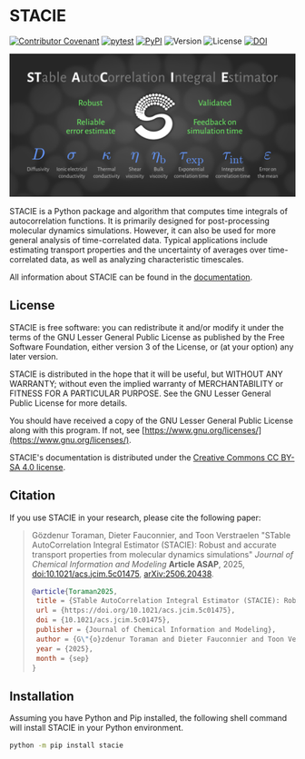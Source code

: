 <!-- markdownlint-disable line-length -->
# STACIE

[![Contributor Covenant](https://img.shields.io/badge/Contributor%20Covenant-2.1-4baaaa.svg)](CODE_OF_CONDUCT.md)
[![pytest](https://github.com/molmod/stacie/actions/workflows/pytest.yaml/badge.svg)](https://github.com/molmod/stacie/actions/workflows/pytest.yaml)
[![PyPI](https://img.shields.io/pypi/v/stacie.svg)](https://pypi.python.org/pypi/stacie/)
![Version](https://img.shields.io/pypi/pyversions/stacie.svg)
![License](https://img.shields.io/github/license/molmod/stacie)
[![DOI](https://zenodo.org/badge/DOI/10.5281/zenodo.15744667.svg)](https://doi.org/10.5281/zenodo.15744667)

<p align="center">
    <picture>
      <source media="(prefers-color-scheme: dark)" srcset="docs/source/static/github_repo_card_dark.png">
      <source media="(prefers-color-scheme: light)" srcset="docs/source/static/github_repo_card_light.png">
      <img alt="Shows a black logo in light color mode and a white one in dark color mode." src="docs/source/static/github_repo_card_dark.png">
    </picture>
</p>

STACIE is a Python package and algorithm that computes time integrals of autocorrelation functions.
It is primarily designed for post-processing molecular dynamics simulations.
However, it can also be used for more general analysis of time-correlated data.
Typical applications include estimating transport properties and
the uncertainty of averages over time-correlated data, as well as analyzing characteristic timescales.

All information about STACIE can be found in the [documentation](https://molmod.github.io/stacie).

## License

STACIE is free software: you can redistribute it and/or modify it
under the terms of the GNU Lesser General Public License
as published by the Free Software Foundation,
either version 3 of the License, or (at your option) any later version.

STACIE is distributed in the hope that it will be useful,
but WITHOUT ANY WARRANTY;
without even the implied warranty of MERCHANTABILITY or FITNESS FOR A PARTICULAR PURPOSE.
See the GNU Lesser General Public License for more details.

You should have received a copy of the GNU Lesser General Public License along with this program.
If not, see [https://www.gnu.org/licenses/](https://www.gnu.org/licenses/).

STACIE's documentation is distributed under the
[Creative Commons CC BY-SA 4.0 license](https://creativecommons.org/licenses/by-sa/4.0/).

## Citation

If you use STACIE in your research, please cite the following paper:

> Gözdenur Toraman, Dieter Fauconnier, and Toon Verstraelen
> "STable AutoCorrelation Integral Estimator (STACIE):
> Robust and accurate transport properties from molecular dynamics simulations"
> *Journal of Chemical Information and Modeling* **Article ASAP**, 2025,
> [doi:10.1021/acs.jcim.5c01475](https://doi.org/10.1021/acs.jcim.5c01475),
> [arXiv:2506.20438](https://arxiv.org/abs/2506.20438).
>
> ```bibtex
> @article{Toraman2025,
>  title = {STable AutoCorrelation Integral Estimator (STACIE): Robust and accurate transport properties from molecular dynamics simulations},
>  url = {https://doi.org/10.1021/acs.jcim.5c01475},
>  doi = {10.1021/acs.jcim.5c01475},
>  publisher = {Journal of Chemical Information and Modeling},
>  author = {G\"{o}zdenur Toraman and Dieter Fauconnier and Toon Verstraelen},
>  year = {2025},
>  month = {sep}
> }
> ```

## Installation

Assuming you have Python and Pip installed,
the following shell command will install STACIE in your Python environment.

```bash
python -m pip install stacie
```
